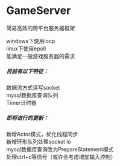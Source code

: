 # GameServer
简易高效的跨平台服务器框架

windows下使用iocp<br/>
linux下使用epoll<br/>
能满足一般游戏服务器的需求<br/>

##### 目前有以下特征：
数据流方式读写socket<br/>
mysql数据库查询队列<br/>
Timer计时器<br/>

##### 即将进行的更新：
新增Actor模式，优化线程同步<br/>
新增环形队列处理socket io<br/>
mysql数据库查询改为PrepareStatement模式<br/>
处理ctrl+c等信号（或许会考虑增加输入控制）
